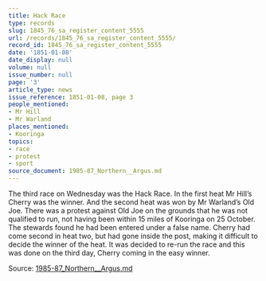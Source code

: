 ```yaml
---
title: Hack Race
type: records
slug: 1845_76_sa_register_content_5555
url: /records/1845_76_sa_register_content_5555/
record_id: 1845_76_sa_register_content_5555
date: '1851-01-08'
date_display: null
volume: null
issue_number: null
page: '3'
article_type: news
issue_reference: 1851-01-08, page 3
people_mentioned:
- Mr Hill
- Mr Warland
places_mentioned:
- Kooringa
topics:
- race
- protest
- sport
source_document: 1985-87_Northern__Argus.md
---
```


The third race on Wednesday was the Hack Race.  In the first heat Mr Hill’s Cherry was the winner.  And the second heat was won by Mr Warland’s Old Joe.  There was a protest against Old Joe on the grounds that he was not qualified to run, not having been within 15 miles of Kooringa on 25 October.  The stewards found he had been entered under a false name.  Cherry had come second in heat two, but had gone inside the post, making it difficult to decide the winner of the heat.  It was decided to re-run the race and this was done on the third day, Cherry coming in the easy winner.

Source: [1985-87_Northern__Argus.md](/downloads/markdown/1985-87_Northern__Argus.md)
